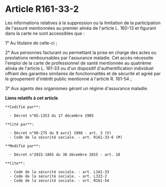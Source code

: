 # Article R161-33-2

Les informations relatives à la suppression ou la limitation de la participation de l'assuré mentionnées au premier alinéa de
l'article    L. 160-13 et figurant dans la carte ne sont accessibles que : 

1° Au titulaire de celle-ci ; 

2° Aux personnes facturant ou permettant la prise en charge des actes ou prestations remboursables par l'assurance maladie.
Cet accès nécessite l'emploi de la carte de professionnel de santé mentionnée au quatrième alinéa de l'article L. 161-33 ou
d'un dispositif d'authentification individuel offrant des garanties similaires de fonctionnalités et de sécurité et agréé par
le groupement d'intérêt public mentionné à l'article R. 161-54 ; 

3° Aux agents des organismes gérant un régime d'assurance maladie.

**Liens relatifs à cet article**

	**Codifié par**:

	  - Décret n°85-1353 du 17 décembre 1985

	**Cité par**:

	  - Décret n°98-275 du 9 avril 1998 - art. 3 (V)
	  - Code de la sécurité sociale. - art. R161-33-6 (M)

	**Modifié par**:

	  - Décret n°2015-1865 du 30 décembre 2015 - art. 10

	**Cite**:

	  - Code de la sécurité sociale. - art. L161-33
	  - Code de la sécurité sociale. - art. L322-2
	  - Code de la sécurité sociale. - art. R161-54
